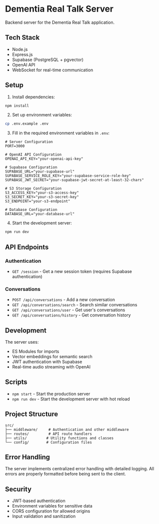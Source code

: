 # Dementia Real Talk Server

Backend server for the Dementia Real Talk application.

## Tech Stack

- Node.js
- Express.js
- Supabase (PostgreSQL + pgvector)
- OpenAI API
- WebSocket for real-time communication

## Setup

1. Install dependencies:
```bash
npm install
```

2. Set up environment variables:
```bash
cp .env.example .env
```

3. Fill in the required environment variables in `.env`:
```
# Server Configuration
PORT=3000

# OpenAI API Configuration
OPENAI_API_KEY="your-openai-api-key"

# Supabase Configuration
SUPABASE_URL="your-supabase-url"
SUPABASE_SERVICE_ROLE_KEY="your-supabase-service-role-key"
SUPABASE_JWT_SECRET="your-supabase-jwt-secret-at-least-32-chars"

# S3 Storage Configuration
S3_ACCESS_KEY="your-s3-access-key"
S3_SECRET_KEY="your-s3-secret-key"
S3_ENDPOINT="your-s3-endpoint"

# Database Configuration
DATABASE_URL="your-database-url"
```

4. Start the development server:
```bash
npm run dev
```

## API Endpoints

### Authentication
- `GET /session` - Get a new session token (requires Supabase authentication)

### Conversations
- `POST /api/conversations` - Add a new conversation
- `GET /api/conversations/search` - Search similar conversations
- `GET /api/conversations/user` - Get user's conversations
- `GET /api/conversations/history` - Get conversation history

## Development

The server uses:
- ES Modules for imports
- Vector embeddings for semantic search
- JWT authentication with Supabase
- Real-time audio streaming with OpenAI

## Scripts

- `npm start` - Start the production server
- `npm run dev` - Start the development server with hot reload

## Project Structure

```
src/
├── middleware/     # Authentication and other middleware
├── routes/         # API route handlers
├── utils/         # Utility functions and classes
└── config/        # Configuration files
```

## Error Handling

The server implements centralized error handling with detailed logging. All errors are properly formatted before being sent to the client.

## Security

- JWT-based authentication
- Environment variables for sensitive data
- CORS configuration for allowed origins
- Input validation and sanitization 